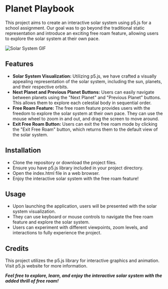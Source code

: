 
# Planet Playbook

This project aims to create an interactive solar system using p5.js for a school assignment. Our goal was to go beyond the traditional static representation and introduce an exciting free roam feature, allowing users to explore the solar system at their own pace.

![Solar System GIF]([https://s12.gifyu.com/images/Su7aW.gif](https://github.com/charminv/3DSolarSystem/blob/main/Solar%20System%20-%20Imgur.gif))

## Features

* **Solar System Visualization:** Utilizing p5.js, we have crafted a visually appealing representation of the solar system, including the sun, planets, and their respective orbits.
* **Next Planet and Previous Planet Buttons:** Users can easily navigate between planets using the "Next Planet" and "Previous Planet" buttons. This allows them to explore each celestial body in sequential order.
* **Free Roam Feature:** The free roam feature provides users with the freedom to explore the solar system at their own pace. They can use the mouse wheel to zoom in and out, and drag the screen to move around.
* **Exit Free Roam Button:** Users can exit the free roam mode by clicking the "Exit Free Roam" button, which returns them to the default view of the solar system.

## Installation

* Clone the repository or download the project files.
* Ensure you have p5.js library included in your project directory.
* Open the index.html file in a web browser.
* Enjoy the interactive solar system with the free roam feature!

## Usage
* Upon launching the application, users will be presented with the solar system visualization.
* They can use keyboard or mouse controls to navigate the free roam feature and explore the solar system.
* Users can experiment with different viewpoints, zoom levels, and interactions to fully experience the project.

## Credits

This project utilizes the p5.js library for interactive graphics and animation. Visit p5.js website for more information.


***Feel free to explore, learn, and enjoy the interactive solar system with the added thrill of free roam!***








